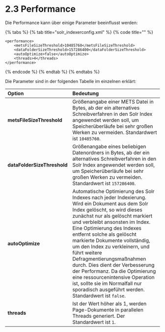 # 2.3 Performance

Die Performance kann über einige Parameter beeinflusst werden:

{% tabs %}
{% tab title="solr\_indexerconfig.xml" %}
{% code title="" %}
```markup
<performance>
    <metsFileSizeThreshold>10485760</metsFileSizeThreshold>
    <dataFolderSizeThreshold>157286400</dataFolderSizeThreshold>
    <autoOptimize>false</autoOptimize>
    <threads>4</threads>
</performance>
```
{% endcode %}
{% endtab %}
{% endtabs %}

Die Parameter sind in der folgenden Tabelle im einzelnen erklärt:

| Option | Bedeutung |
| :--- | :--- |
| **metsFileSizeThreshold** | Größenangabe einer METS Datei in Bytes, ab der ein alternatives Schreibverfahren in den Solr Index angewendet werden soll, um Speicherüberläufe bei sehr großen Werken zu vermeiden. Standardwert ist `10485760`. |
| **dataFolderSizeThreshold** | Größenangabe eines beliebigen Datenordners in Bytes, ab der ein alternatives Schreibverfahren in den Solr Index angewendet werden soll, um Speicherüberläufe bei sehr großen Werken zu vermeiden. Standardwert ist `157286400`. |
| **autoOptimize** | Automatische Optimierung des Solr Indexes nach jeder Indexierung. Wird ein Dokument aus dem Solr Index gelöscht, so wird dieses zunächst nur als gelöscht markiert und verbleibt ansonsten im Index. Eine Optimierung des Indexes entfernt solche als gelöscht markierte Dokumente vollständig, um den Index zu verkleinern, und führt weitere Defragmentierungsmaßnahmen durch. Dies dient der Verbesserung der Performanz. Da die Optimierung eine ressourcenintensive Operation ist, sollte sie im Normalfall nur sporadisch ausgeführt werden. Standardwert ist `false`. |
| **threads** | Ist der Wert höher als 1, werden Page-Dokumente in parallelen Threads generiert. Der Standardwert ist `1`. |


